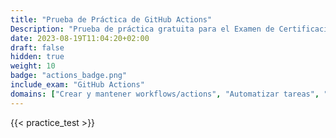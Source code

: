 ```yaml
---
title: "Prueba de Práctica de GitHub Actions"
Description: "Prueba de práctica gratuita para el Examen de Certificación de GitHub Actions."
date: 2023-08-19T11:04:20+02:00
draft: false
hidden: true
weight: 10
badge: "actions_badge.png"
include_exam: "GitHub Actions"
domains: ["Crear y mantener workflows/actions", "Automatizar tareas", "Gestionar GitHub Actions para la empresa"]
---
```


{{< practice_test >}}
